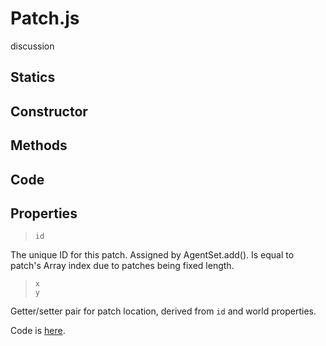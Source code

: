 # Patch.js

discussion

## Statics

## Constructor

## Methods

## Code

## Properties

> `id`

The unique ID for this patch. Assigned by AgentSet.add(). Is equal to patch's Array index due to patches being fixed length.

> `x` <br />
> `y`

Getter/setter pair for patch location, derived from `id` and world properties.

Code is [here](https://github.com/backspaces/asx/blob/master/src/Patch.js).
